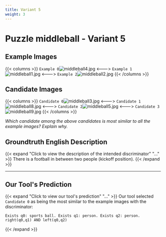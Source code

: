 ```yaml
---
title: Variant 5
weight: 3
---
```


# Puzzle middleball - Variant 5

## Example Images
{{< columns >}}
`Example 0`![middleball4.jpg](/natscene-data/images/middleball4.jpg)
<--->
`Example 1`![middleball1.jpg](/natscene-data/images/middleball1.jpg)
<--->
`Example 2`![middleball2.jpg](/natscene-data/images/middleball2.jpg)
{{< /columns >}}

## Candidate Images
{{< columns >}}
`Candidate 0`![middleball3.jpg](/natscene-data/images/middleball3.jpg)
<--->
`Candidate 1`![middleball8.jpg](/natscene-data/images/middleball8.jpg)
<--->
`Candidate 2`![middleball5.jpg](/natscene-data/images/middleball5.jpg)
<--->
`Candidate 3`![middleball9.jpg](/natscene-data/images/middleball9.jpg)
{{< /columns >}}

*Which candidate among the above candidates is most similar to all the example images? Explain why.*

## Groundtruth English Description

{{< expand "Click to view the description of the intended discriminator" "..." >}}
There is a football in between two people (kickoff position).
{{< /expand >}}

---



## Our Tool's Prediction

{{< expand "Click to view our tool's prediction" "..." >}}
Our tool selected `Candidate 0` as being the most similar to the example images with the discriminator:
```plaintext
Exists q0: sports ball. Exists q1: person. Exists q2: person. right(q0,q1) AND left(q0,q2)
```
{{< /expand >}}
